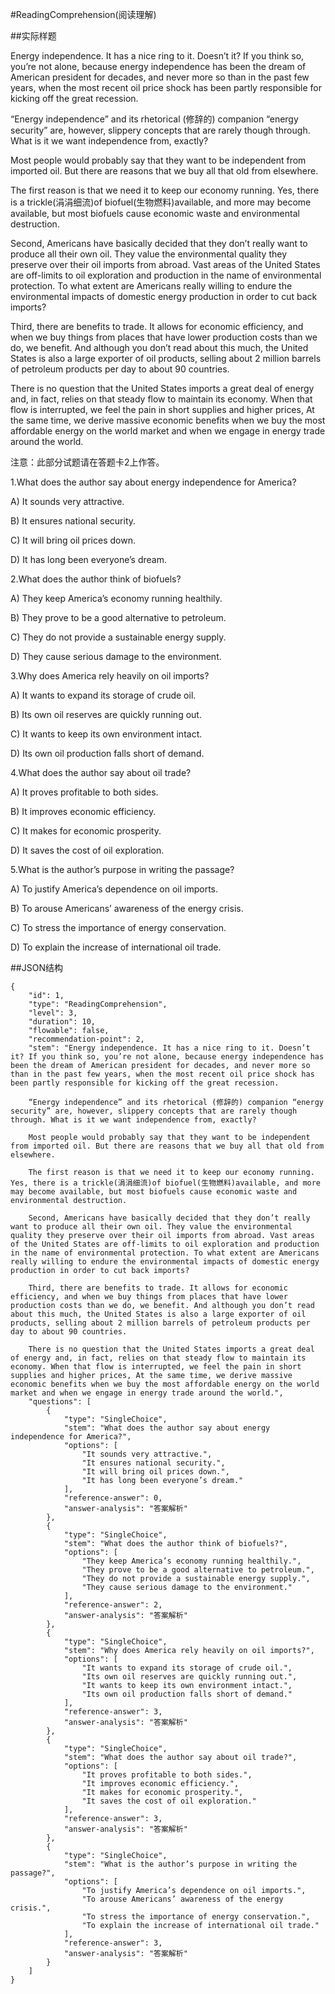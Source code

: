 #ReadingComprehension(阅读理解)

##实际样题

Energy independence. It has a nice ring to it. Doesn’t it? If you think so, you’re not alone, because energy independence has been the dream of American president for decades, and never more so than in the past few years, when the most recent oil price shock has been partly responsible for kicking off the great recession.

“Energy independence” and its rhetorical (修辞的) companion “energy security” are, however, slippery concepts that are rarely though through. What is it we want independence from, exactly?

Most people would probably say that they want to be independent from imported oil. But there are reasons that we buy all that old from elsewhere.

The first reason is that we need it to keep our economy running. Yes, there is a trickle(涓涓细流)of biofuel(生物燃料)available, and more may become available, but most biofuels cause economic waste and environmental destruction.

Second, Americans have basically decided that they don’t really want to produce all their own oil. They value the environmental quality they preserve over their oil imports from abroad. Vast areas of the United States are off-limits to oil exploration and production in the name of environmental protection. To what extent are Americans really willing to endure the environmental impacts of domestic energy production in order to cut back imports?

Third, there are benefits to trade. It allows for economic efficiency, and when we buy things from places that have lower production costs than we do, we benefit. And although you don’t read about this much, the United States is also a large exporter of oil products, selling about 2 million barrels of petroleum products per day to about 90 countries.

There is no question that the United States imports a great deal of energy and, in fact, relies on that steady flow to maintain its economy. When that flow is interrupted, we feel the pain in short supplies and higher prices, At the same time, we derive massive economic benefits when we buy the most affordable energy on the world market and when we engage in energy trade around the world.

注意：此部分试题请在答题卡2上作答。

1.What does the author say about energy independence for America?

A) It sounds very attractive. 

B) It ensures national security.

C) It will bring oil prices down. 

D) It has long been everyone’s dream.

2.What does the author think of biofuels?

A) They keep America’s economy running healthily.

B) They prove to be a good alternative to petroleum.

C) They do not provide a sustainable energy supply.

D) They cause serious damage to the environment.

3.Why does America rely heavily on oil imports?

A) It wants to expand its storage of crude oil.

B) Its own oil reserves are quickly running out.

C) It wants to keep its own environment intact.

D) Its own oil production falls short of demand.

4.What does the author say about oil trade?

A) It proves profitable to both sides.

B) It improves economic efficiency.

C) It makes for economic prosperity. 

D) It saves the cost of oil exploration.

5.What is the author’s purpose in writing the passage?

A) To justify America’s dependence on oil imports.

B) To arouse Americans’ awareness of the energy crisis.

C) To stress the importance of energy conservation.

D) To explain the increase of international oil trade.

##JSON结构

	{
		"id": 1,
		"type": "ReadingComprehension",
		"level": 3,
		"duration": 10,
		"flowable": false,
		"recommendation-point": 2,
		"stem": "Energy independence. It has a nice ring to it. Doesn’t it? If you think so, you’re not alone, because energy independence has been the dream of American president for decades, and never more so than in the past few years, when the most recent oil price shock has been partly responsible for kicking off the great recession.

		“Energy independence” and its rhetorical (修辞的) companion “energy security” are, however, slippery concepts that are rarely though through. What is it we want independence from, exactly?

		Most people would probably say that they want to be independent from imported oil. But there are reasons that we buy all that old from elsewhere.

		The first reason is that we need it to keep our economy running. Yes, there is a trickle(涓涓细流)of biofuel(生物燃料)available, and more may become available, but most biofuels cause economic waste and environmental destruction.

		Second, Americans have basically decided that they don’t really want to produce all their own oil. They value the environmental quality they preserve over their oil imports from abroad. Vast areas of the United States are off-limits to oil exploration and production in the name of environmental protection. To what extent are Americans really willing to endure the environmental impacts of domestic energy production in order to cut back imports?

		Third, there are benefits to trade. It allows for economic efficiency, and when we buy things from places that have lower production costs than we do, we benefit. And although you don’t read about this much, the United States is also a large exporter of oil products, selling about 2 million barrels of petroleum products per day to about 90 countries.

		There is no question that the United States imports a great deal of energy and, in fact, relies on that steady flow to maintain its economy. When that flow is interrupted, we feel the pain in short supplies and higher prices, At the same time, we derive massive economic benefits when we buy the most affordable energy on the world market and when we engage in energy trade around the world.",
		"questions": [
			{
				"type": "SingleChoice",
				"stem": "What does the author say about energy independence for America?",
				"options": [
					"It sounds very attractive.",
					"It ensures national security.",
					"It will bring oil prices down.",
					"It has long been everyone’s dream."
				],
				"reference-answer": 0,
				"answer-analysis": "答案解析"
			},
			{
				"type": "SingleChoice",
				"stem": "What does the author think of biofuels?",
				"options": [
					"They keep America’s economy running healthily.",
					"They prove to be a good alternative to petroleum.",
					"They do not provide a sustainable energy supply.",
					"They cause serious damage to the environment."
				],
				"reference-answer": 2,
				"answer-analysis": "答案解析"
			},
			{
				"type": "SingleChoice",
				"stem": "Why does America rely heavily on oil imports?",
				"options": [
					"It wants to expand its storage of crude oil.",
					"Its own oil reserves are quickly running out.",
					"It wants to keep its own environment intact.",
					"Its own oil production falls short of demand."
				],
				"reference-answer": 3,
				"answer-analysis": "答案解析"
			},
			{
				"type": "SingleChoice",
				"stem": "What does the author say about oil trade?",
				"options": [
					"It proves profitable to both sides.",
					"It improves economic efficiency.",
					"It makes for economic prosperity.",
					"It saves the cost of oil exploration."
				],
				"reference-answer": 3,
				"answer-analysis": "答案解析"
			},
			{
				"type": "SingleChoice",
				"stem": "What is the author’s purpose in writing the passage?",
				"options": [
					"To justify America’s dependence on oil imports.",
					"To arouse Americans’ awareness of the energy crisis.",
					"To stress the importance of energy conservation.",
					"To explain the increase of international oil trade."
				],
				"reference-answer": 3,
				"answer-analysis": "答案解析"
			}
		]
	}


